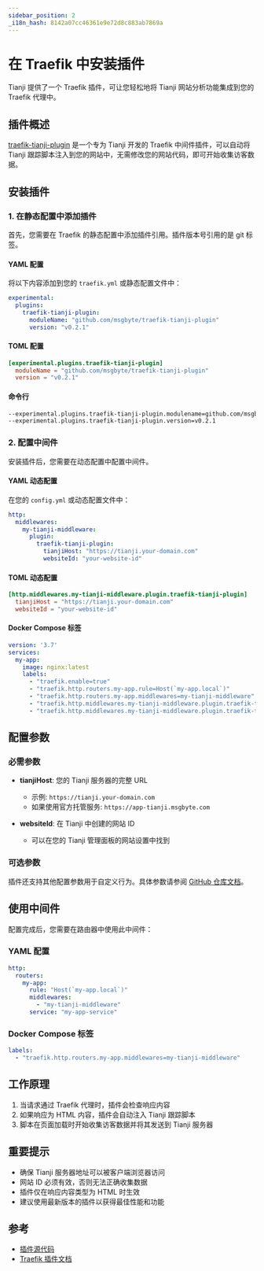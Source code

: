 ```yaml
---
sidebar_position: 2
_i18n_hash: 8142a07cc46361e9e72d8c883ab7869a
---
```

# 在 Traefik 中安装插件

Tianji 提供了一个 Traefik 插件，可让您轻松地将 Tianji 网站分析功能集成到您的 Traefik 代理中。

## 插件概述

[traefik-tianji-plugin](https://github.com/msgbyte/traefik-tianji-plugin) 是一个专为 Tianji 开发的 Traefik 中间件插件，可以自动将 Tianji 跟踪脚本注入到您的网站中，无需修改您的网站代码，即可开始收集访客数据。

## 安装插件

### 1. 在静态配置中添加插件

首先，您需要在 Traefik 的静态配置中添加插件引用。插件版本号引用的是 git 标签。

#### YAML 配置

将以下内容添加到您的 `traefik.yml` 或静态配置文件中：

```yaml
experimental:
  plugins:
    traefik-tianji-plugin:
      moduleName: "github.com/msgbyte/traefik-tianji-plugin"
      version: "v0.2.1"
```

#### TOML 配置

```toml
[experimental.plugins.traefik-tianji-plugin]
  moduleName = "github.com/msgbyte/traefik-tianji-plugin"
  version = "v0.2.1"
```

#### 命令行

```bash
--experimental.plugins.traefik-tianji-plugin.modulename=github.com/msgbyte/traefik-tianji-plugin
--experimental.plugins.traefik-tianji-plugin.version=v0.2.1
```

### 2. 配置中间件

安装插件后，您需要在动态配置中配置中间件。

#### YAML 动态配置

在您的 `config.yml` 或动态配置文件中：

```yaml
http:
  middlewares:
    my-tianji-middleware:
      plugin:
        traefik-tianji-plugin:
          tianjiHost: "https://tianji.your-domain.com"
          websiteId: "your-website-id"
```

#### TOML 动态配置

```toml
[http.middlewares.my-tianji-middleware.plugin.traefik-tianji-plugin]
  tianjiHost = "https://tianji.your-domain.com"
  websiteId = "your-website-id"
```

#### Docker Compose 标签

```yaml
version: '3.7'
services:
  my-app:
    image: nginx:latest
    labels:
      - "traefik.enable=true"
      - "traefik.http.routers.my-app.rule=Host(`my-app.local`)"
      - "traefik.http.routers.my-app.middlewares=my-tianji-middleware"
      - "traefik.http.middlewares.my-tianji-middleware.plugin.traefik-tianji-plugin.tianjiHost=https://tianji.your-domain.com"
      - "traefik.http.middlewares.my-tianji-middleware.plugin.traefik-tianji-plugin.websiteId=your-website-id"
```

## 配置参数

### 必需参数

- **tianjiHost**: 您的 Tianji 服务器的完整 URL
  - 示例: `https://tianji.your-domain.com`
  - 如果使用官方托管服务: `https://app-tianji.msgbyte.com`

- **websiteId**: 在 Tianji 中创建的网站 ID
  - 可以在您的 Tianji 管理面板的网站设置中找到

### 可选参数

插件还支持其他配置参数用于自定义行为。具体参数请参阅 [GitHub 仓库文档](https://github.com/msgbyte/traefik-tianji-plugin)。

## 使用中间件

配置完成后，您需要在路由器中使用此中间件：

### YAML 配置

```yaml
http:
  routers:
    my-app:
      rule: "Host(`my-app.local`)"
      middlewares:
        - "my-tianji-middleware"
      service: "my-app-service"
```

### Docker Compose 标签

```yaml
labels:
  - "traefik.http.routers.my-app.middlewares=my-tianji-middleware"
```

## 工作原理

1. 当请求通过 Traefik 代理时，插件会检查响应内容
2. 如果响应为 HTML 内容，插件会自动注入 Tianji 跟踪脚本
3. 脚本在页面加载时开始收集访客数据并将其发送到 Tianji 服务器

## 重要提示

- 确保 Tianji 服务器地址可以被客户端浏览器访问
- 网站 ID 必须有效，否则无法正确收集数据
- 插件仅在响应内容类型为 HTML 时生效
- 建议使用最新版本的插件以获得最佳性能和功能

## 参考

- [插件源代码](https://github.com/msgbyte/traefik-tianji-plugin)
- [Traefik 插件文档](https://doc.traefik.io/traefik/plugins/)
